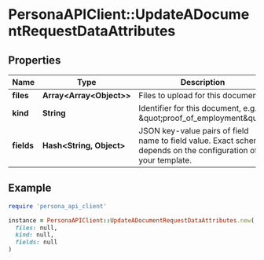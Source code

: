 # PersonaAPIClient::UpdateADocumentRequestDataAttributes

## Properties

| Name | Type | Description | Notes |
| ---- | ---- | ----------- | ----- |
| **files** | **Array&lt;Array&lt;Object&gt;&gt;** | Files to upload for this document. | [optional] |
| **kind** | **String** | Identifier for this document, e.g. \&quot;proof_of_employment\&quot; | [optional] |
| **fields** | **Hash&lt;String, Object&gt;** | JSON key-value pairs of field name to field value. Exact schema depends on the configuration of your template. | [optional] |

## Example

```ruby
require 'persona_api_client'

instance = PersonaAPIClient::UpdateADocumentRequestDataAttributes.new(
  files: null,
  kind: null,
  fields: null
)
```

